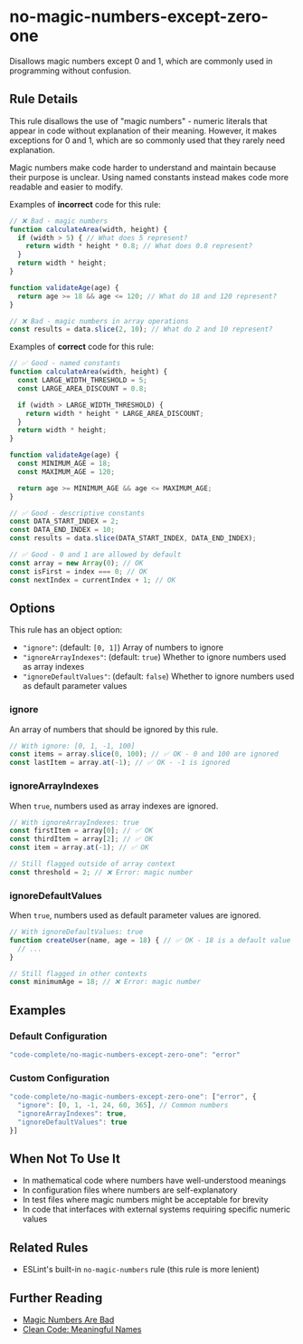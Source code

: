 # no-magic-numbers-except-zero-one

Disallows magic numbers except 0 and 1, which are commonly used in programming without confusion.

## Rule Details

This rule disallows the use of "magic numbers" - numeric literals that appear in code without explanation of their meaning. However, it makes exceptions for 0 and 1, which are so commonly used that they rarely need explanation.

Magic numbers make code harder to understand and maintain because their purpose is unclear. Using named constants instead makes code more readable and easier to modify.

Examples of **incorrect** code for this rule:

```js
// ❌ Bad - magic numbers
function calculateArea(width, height) {
  if (width > 5) { // What does 5 represent?
    return width * height * 0.8; // What does 0.8 represent?
  }
  return width * height;
}

function validateAge(age) {
  return age >= 18 && age <= 120; // What do 18 and 120 represent?
}

// ❌ Bad - magic numbers in array operations
const results = data.slice(2, 10); // What do 2 and 10 represent?
```

Examples of **correct** code for this rule:

```js
// ✅ Good - named constants
function calculateArea(width, height) {
  const LARGE_WIDTH_THRESHOLD = 5;
  const LARGE_AREA_DISCOUNT = 0.8;

  if (width > LARGE_WIDTH_THRESHOLD) {
    return width * height * LARGE_AREA_DISCOUNT;
  }
  return width * height;
}

function validateAge(age) {
  const MINIMUM_AGE = 18;
  const MAXIMUM_AGE = 120;

  return age >= MINIMUM_AGE && age <= MAXIMUM_AGE;
}

// ✅ Good - descriptive constants
const DATA_START_INDEX = 2;
const DATA_END_INDEX = 10;
const results = data.slice(DATA_START_INDEX, DATA_END_INDEX);

// ✅ Good - 0 and 1 are allowed by default
const array = new Array(0); // OK
const isFirst = index === 0; // OK
const nextIndex = currentIndex + 1; // OK
```

## Options

This rule has an object option:

- `"ignore"`: (default: `[0, 1]`) Array of numbers to ignore
- `"ignoreArrayIndexes"`: (default: `true`) Whether to ignore numbers used as array indexes
- `"ignoreDefaultValues"`: (default: `false`) Whether to ignore numbers used as default parameter values

### ignore

An array of numbers that should be ignored by this rule.

```js
// With ignore: [0, 1, -1, 100]
const items = array.slice(0, 100); // ✅ OK - 0 and 100 are ignored
const lastItem = array.at(-1); // ✅ OK - -1 is ignored
```

### ignoreArrayIndexes

When `true`, numbers used as array indexes are ignored.

```js
// With ignoreArrayIndexes: true
const firstItem = array[0]; // ✅ OK
const thirdItem = array[2]; // ✅ OK
const item = array.at(-1); // ✅ OK

// Still flagged outside of array context
const threshold = 2; // ❌ Error: magic number
```

### ignoreDefaultValues

When `true`, numbers used as default parameter values are ignored.

```js
// With ignoreDefaultValues: true
function createUser(name, age = 18) { // ✅ OK - 18 is a default value
  // ...
}

// Still flagged in other contexts
const minimumAge = 18; // ❌ Error: magic number
```

## Examples

### Default Configuration

```js
"code-complete/no-magic-numbers-except-zero-one": "error"
```

### Custom Configuration

```js
"code-complete/no-magic-numbers-except-zero-one": ["error", {
  "ignore": [0, 1, -1, 24, 60, 365], // Common numbers
  "ignoreArrayIndexes": true,
  "ignoreDefaultValues": true
}]
```

## When Not To Use It

- In mathematical code where numbers have well-understood meanings
- In configuration files where numbers are self-explanatory
- In test files where magic numbers might be acceptable for brevity
- In code that interfaces with external systems requiring specific numeric values

## Related Rules

- ESLint's built-in `no-magic-numbers` rule (this rule is more lenient)

## Further Reading

- [Magic Numbers Are Bad](https://blog.codinghorror.com/avoiding-magic-numbers/)
- [Clean Code: Meaningful Names](https://blog.cleancoder.com/uncle-bob/2017/05/03/TestDefinitions.html)